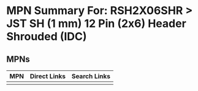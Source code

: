 



# MPN Summary For: RSH2X06SHR > JST SH (1 mm) 12 Pin (2x6) Header Shrouded (IDC)

## MPNs
  

|MPN|Direct Links|Search Links|
| :--- | :--- | :--- |
||||
